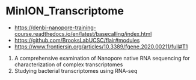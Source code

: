 # MinION_Transcriptome
- https://denbi-nanopore-training-course.readthedocs.io/en/latest/basecalling/index.html
- https://github.com/BrooksLabUCSC/flair#modules
- https://www.frontiersin.org/articles/10.3389/fgene.2020.00211/full#T1
1) A comprehensive examination of Nanopore native
RNA sequencing for characterization of complex
transcriptomes
2) Studying bacterial transcriptomes using RNA-seq
